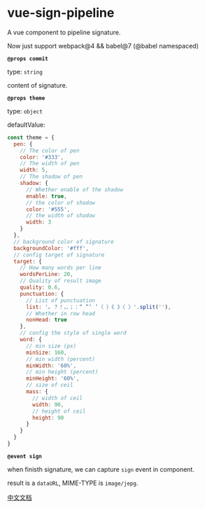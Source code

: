# vue-sign-pipeline
A vue component to pipeline signature.

Now just support webpack@4 && babel@7 (@babel namespaced)

**`@props commit`**

type: `string`

content of signature.

**`@props theme`**

type: `object`

defaultValue:
```javascript
const theme = {
  pen: {
    // The color of pen
    color: '#333',
    // The width of pen
    width: 5,
    // The shadow of pen
    shadow: {
      // Whether enable of the shadow
      enable: true,
      // the color of shadow
      color: '#555',
      // the width of shadow
      width: 3
    }
  },
  // background color of signature
  backgroundColor: '#fff',
  // config target of signature
  target: {
    // How many words per line
    wordsPerLine: 20,
    // Quality of result image
    quality: 0.6,
    punctuation: {
      // List of punctuation
      list: '。？！，、；：“ ”‘ ’（ ）《 》〈 〉'.split(''),
      // Whether in row head
      nonHead: true
    },
    // config the style of single word
    word: {
      // min size (px)
      minSize: 160,
      // min width (percent)
      minWidth: '60%',
      // min height (percent)
      minHeight: '60%',
      // size of ceil
      mass: {
        // width of ceil
        width: 90,
        // height of ceil
        height: 90
      }
    }
  }
}
```

**`@event sign`**

when finisth signature, we can capture `sign` event in component.

result is a `dataURL`, MIME-TYPE is `image/jepg`.

[中文文档](./README-zh.md)
